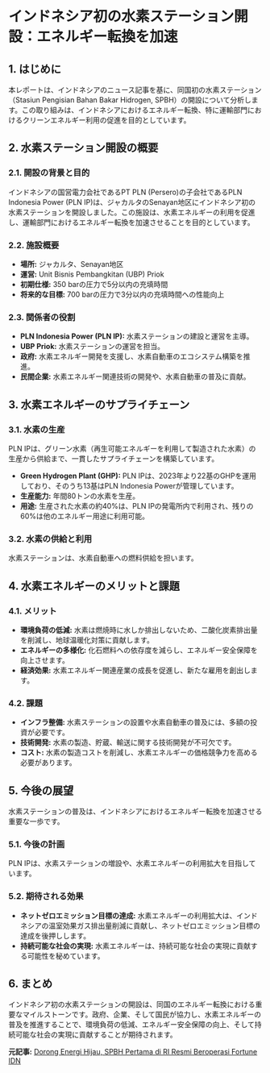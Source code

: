# インドネシア初の水素ステーション開設：エネルギー転換を加速

## 1. はじめに

本レポートは、インドネシアのニュース記事を基に、同国初の水素ステーション（Stasiun Pengisian Bahan Bakar Hidrogen, SPBH）の開設について分析します。この取り組みは、インドネシアにおけるエネルギー転換、特に運輸部門におけるクリーンエネルギー利用の促進を目的としています。

## 2. 水素ステーション開設の概要

### 2.1. 開設の背景と目的

インドネシアの国営電力会社であるPT PLN (Persero)の子会社であるPLN Indonesia Power (PLN IP)は、ジャカルタのSenayan地区にインドネシア初の水素ステーションを開設しました。この施設は、水素エネルギーの利用を促進し、運輸部門におけるエネルギー転換を加速させることを目的としています。

### 2.2. 施設概要

* **場所:** ジャカルタ、Senayan地区
* **運営:** Unit Bisnis Pembangkitan (UBP) Priok
* **初期仕様:** 350 barの圧力で5分以内の充填時間
* **将来的な目標:** 700 barの圧力で3分以内の充填時間への性能向上

### 2.3. 関係者の役割

* **PLN Indonesia Power (PLN IP):** 水素ステーションの建設と運営を主導。
* **UBP Priok:** 水素ステーションの運営を担当。
* **政府:** 水素エネルギー開発を支援し、水素自動車のエコシステム構築を推進。
* **民間企業:** 水素エネルギー関連技術の開発や、水素自動車の普及に貢献。

## 3. 水素エネルギーのサプライチェーン

### 3.1. 水素の生産

PLN IPは、グリーン水素（再生可能エネルギーを利用して製造された水素）の生産から供給まで、一貫したサプライチェーンを構築しています。

* **Green Hydrogen Plant (GHP):** PLN IPは、2023年より22基のGHPを運用しており、そのうち13基はPLN Indonesia Powerが管理しています。
* **生産能力:** 年間80トンの水素を生産。
* **用途:** 生産された水素の約40%は、PLN IPの発電所内で利用され、残りの60%は他のエネルギー用途に利用可能。

### 3.2. 水素の供給と利用

水素ステーションは、水素自動車への燃料供給を担います。

## 4. 水素エネルギーのメリットと課題

### 4.1. メリット

* **環境負荷の低減:** 水素は燃焼時に水しか排出しないため、二酸化炭素排出量を削減し、地球温暖化対策に貢献します。
* **エネルギーの多様化:** 化石燃料への依存度を減らし、エネルギー安全保障を向上させます。
* **経済効果:** 水素エネルギー関連産業の成長を促進し、新たな雇用を創出します。

### 4.2. 課題

* **インフラ整備:** 水素ステーションの設置や水素自動車の普及には、多額の投資が必要です。
* **技術開発:** 水素の製造、貯蔵、輸送に関する技術開発が不可欠です。
* **コスト:** 水素の製造コストを削減し、水素エネルギーの価格競争力を高める必要があります。

## 5. 今後の展望

水素ステーションの普及は、インドネシアにおけるエネルギー転換を加速させる重要な一歩です。

### 5.1. 今後の計画

PLN IPは、水素ステーションの増設や、水素エネルギーの利用拡大を目指しています。

### 5.2. 期待される効果

* **ネットゼロエミッション目標の達成:** 水素エネルギーの利用拡大は、インドネシアの温室効果ガス排出量削減に貢献し、ネットゼロエミッション目標の達成を後押しします。
* **持続可能な社会の実現:** 水素エネルギーは、持続可能な社会の実現に貢献する可能性を秘めています。

## 6. まとめ

インドネシア初の水素ステーションの開設は、同国のエネルギー転換における重要なマイルストーンです。政府、企業、そして国民が協力し、水素エネルギーの普及を推進することで、環境負荷の低減、エネルギー安全保障の向上、そして持続可能な社会の実現に貢献することが期待されます。



**元記事:** [Dorong Energi Hijau, SPBH Pertama di RI Resmi Beroperasi Fortune IDN](https://www.fortuneidn.com/news/dorong-energi-hijau-spbh-pertama-di-ri-resmi-beroperasi-00-4vfn9-19x0b2)